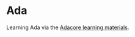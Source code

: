 # Ada 

Learning Ada via the [Adacore learning materials](https://learn.adacore.com/courses/intro-to-ada/).
